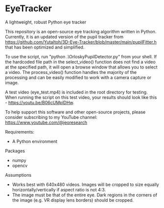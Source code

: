 # EyeTracker
A lightweight, robust Python eye tracker

This repository is an open-source eye tracking algorithm written in Python. Currently, it is an updated version of the pupil tracker from https://github.com/YutaItoh/3D-Eye-Tracker/blob/master/main/pupilFitter.h that has been optimized and simplified. 

To use the script, run "python .\OrloskyPupilDetector.py" from your shell. If the hardcoded file path in the select_video() function does not find a video at the specified path, it will open a browse window that allows you to select a video. The process_video() function handles the majority of the processing and can be easily modified to work with a camera capture or image. 

A test video (eye_test.mp4) is included in the root directory for testing. When running the script on this test video, your results should look like this - https://youtu.be/B06cUMplDHw.  

To help support this software and other open-source projects, please consider subscribing to my YouTube channel: https://www.youtube.com/@jeoresearch

Requirements:
- A Python environment

Packages
- numpy
- opencv

Assumptions
- Works best with 640x480 videos. Images will be cropped to size equally horizontally/vertically if aspect ratio is not 4:3.
- The image must be that of the entire eye. Dark regions in the corners of the image (e.g. VR display lens borders) should be cropped. 
